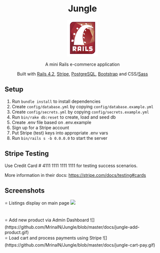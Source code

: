 <!-- TITLE -->
<div align="center">
<h1>
Jungle
</h1>
<img src="docs/rubyrails.png" width=100 alt="rubyrails.png" />
<p>A mini Rails e-commerce application
</p>

<p>Built with <a href="http://guides.rubyonrails.org/v4.2/">Rails 4.2</a>, <a href="https://stripe.com/docs/api">Stripe</a>, <a href="https://www.postgresql.org/">PostgreSQL</a>, <a href="https://bootstrapdocs.com/v3.3.6/docs/getting-started/">Bootstrap</a> and CSS/<a href="https://sass-lang.com/">Sass</a>
</div>

## Setup

1. Run `bundle install` to install dependencies
2. Create `config/database.yml` by copying `config/database.example.yml`
3. Create `config/secrets.yml` by copying `config/secrets.example.yml`
4. Run `bin/rake db:reset` to create, load and seed db
5. Create .env file based on .env.example
6. Sign up for a Stripe account
7. Put Stripe (test) keys into appropriate .env vars
8. Run `bin/rails s -b 0.0.0.0` to start the server

## Stripe Testing

Use Credit Card # 4111 1111 1111 1111 for testing success scenarios.

More information in their docs: <https://stripe.com/docs/testing#cards>

## Screenshots
⭐  Listings display on main page
![](https://github.com/MrinalN/Jungle/blob/master/docs/jungle-main-page.gif)

<br/>
⭐  Add new product via Admin Dashboard
![](https://github.com/MrinalN/Jungle/blob/master/docs/jungle-add-product.gif)

<br/>
⭐   Load cart and process payments using Stripe
![](https://github.com/MrinalN/Jungle/blob/master/docs/jungle-cart-pay.gif)
